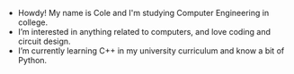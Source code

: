 - Howdy! My name is Cole and I'm studying Computer Engineering in college. 
- I’m interested in anything related to computers, and love coding and circuit design.
- I’m currently learning C++ in my university curriculum and know a bit of Python.
